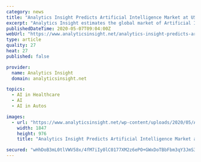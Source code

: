 ```yaml
---
category: news
title: "Analytics Insight Predicts Artificial Intelligence Market at US$53.2 Billion, North America to Lead"
excerpt: "Analytics Insight estimates the global market of Artificial Intelligence is estimated to grow at a CAGR of 29.0 percent from US$42.8 billion in 2019 to US$152.9 billion in 2023. By region, North America,"
publishedDateTime: 2020-05-07T09:04:00Z
webUrl: "https://www.analyticsinsight.net/analytics-insight-predicts-artificial-intelligence-market-us53-2-billion-north-america-lead/"
type: article
quality: 27
heat: 27
published: false

provider:
  name: Analytics Insight
  domain: analyticsinsight.net

topics:
  - AI in Healthcare
  - AI
  - AI in Autos

images:
  - url: "https://www.analyticsinsight.net/wp-content/uploads/2020/05/Analytics-Insight-Predicts-Artificial-Intelligence-Market-at-US53.2-Billion-North-America-to-Lead.png"
    width: 1847
    height: 976
    title: "Analytics Insight Predicts Artificial Intelligence Market at US$53.2 Billion, North America to Lead"

secured: "wHhDoB3mL0tlVWV58x/4fM7iIy0lC0177XM2z6ePO+GWxDoTBbFbm3qY3JmS3DRSedtOiNzxTU8h2AfPOR219mwLLZOD0uwiJr7mJIsR9oqaJe9aE1Mve2wBdZD2ns4VmKPzCcsjp9CF8GAQF9tik2bkSXI3N+8Cpr8Pj2MPeO+wgzNmbOEsiLG7leBr2Sfuk1qGCjAzC5eYHz1DOBz34dP4+//HL3kalYbmkpz9vChcGpvdpagk45Z45oQywcATqrQQReqbX7lZUpyuaBpsu5GK9xWq+Rz4QNLgkLh6zNhJ8nAJGRtbh+XQDxQGCN1g;B+WNHXfqIAzMBP0haQ8kww=="
---
```


